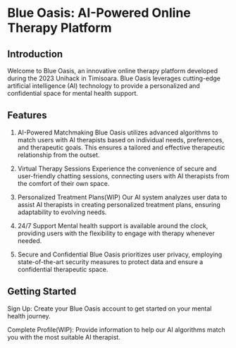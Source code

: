 # Blue Oasis: AI-Powered Online Therapy Platform
## Introduction
Welcome to Blue Oasis, an innovative online therapy platform developed during the 2023 Unihack in Timisoara. Blue Oasis leverages cutting-edge artificial intelligence (AI) technology to provide a personalized and confidential space for mental health support.

## Features
1. AI-Powered Matchmaking
Blue Oasis utilizes advanced algorithms to match users with AI therapists based on individual needs, preferences, and therapeutic goals. This ensures a tailored and effective therapeutic relationship from the outset.

2. Virtual Therapy Sessions
Experience the convenience of secure and user-friendly chatting sessions, connecting users with AI therapists from the comfort of their own space.

3. Personalized Treatment Plans(WIP)
Our AI system analyzes user data to assist AI therapists in creating personalized treatment plans, ensuring adaptability to evolving needs.

4. 24/7 Support
Mental health support is available around the clock, providing users with the flexibility to engage with therapy whenever needed.

5. Secure and Confidential
Blue Oasis prioritizes user privacy, employing state-of-the-art security measures to protect data and ensure a confidential therapeutic space.

## Getting Started
Sign Up:
Create your Blue Oasis account to get started on your mental health journey.

Complete Profile(WIP):
Provide information to help our AI algorithms match you with the most suitable AI therapist.
